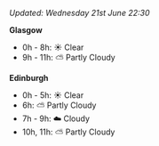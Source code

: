 *Updated: Wednesday 21st June 22:30*

**Glasgow**

* 0h - 8h: :sunny: Clear
* 9h - 11h: :partly_sunny: Partly Cloudy

**Edinburgh**

* 0h - 5h: :sunny: Clear
* 6h: :partly_sunny: Partly Cloudy
* 7h - 9h: :cloud: Cloudy
* 10h, 11h: :partly_sunny: Partly Cloudy
